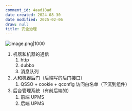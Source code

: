 ```yaml
---
comment_id: 4aad18ad
date created: 2024-08-30
date modified: 2025-02-06
draw: null
title: 安全治理
---
```

![image.png|1000](https://imagehosting4picgo.oss-cn-beijing.aliyuncs.com/imagehosting/fix-dir%2Fpicgo%2Fpicgo-clipboard-images%2F2024%2F08%2F30%2F14-46-57-30e0b8d331650539b7d521f3221b1569-202408301446203-853b55.png)

1. 机器和机器的通信
	1. http
	2. dubbo
	3. 消息队列
2. 人和机器后门（后端写的后门接口）
	1. QSSO + cookie + qconfig 访问白名单（下沉到组件）
3. 后台管理系统（有前后端的）
	1. 前端 UPMS
	2. 后端 UPMS
